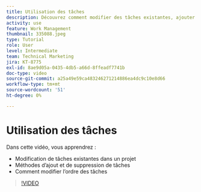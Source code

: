 ```yaml
---
title: Utilisation des tâches
description: Découvrez comment modifier des tâches existantes, ajouter et supprimer des tâches, et modifier l’ordre des tâches sur un projet dans [!DNL  Workfront].
activity: use
feature: Work Management
thumbnail: 335088.jpeg
type: Tutorial
role: User
level: Intermediate
team: Technical Marketing
jira: KT-8775
exl-id: 8ae9d05a-0435-4db5-a66d-8ffeadf7741b
doc-type: video
source-git-commit: a25a49e59ca483246271214886ea4dc9c10e8d66
workflow-type: tm+mt
source-wordcount: '51'
ht-degree: 0%

---
```


# Utilisation des tâches

Dans cette vidéo, vous apprendrez :

* Modification de tâches existantes dans un projet
* Méthodes d’ajout et de suppression de tâches
* Comment modifier l’ordre des tâches

>[!VIDEO](https://video.tv.adobe.com/v/335088/?quality=12&learn=on)
